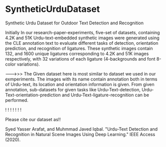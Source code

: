 # SyntheticUrduDataset
Synthetic Urdu Dataset for Outdoor Text Detection and Recognition

Initially In our research-paper-experiments, five-set of datasets, containing 4.2K and 51K Urdu-text-embedded synthetic images were generated using the CLE annotation text to evaluate different tasks of detection, orientation prediction, and recognition of ligatures. These synthetic images contain 132, and 1600 unique ligatures corresponding to 4.2K and 51K images respectively, with 32 variations of each ligature (4-backgrounds and font 8-color variations). 

--->>> The Given dataset here is most similar to dataset we used in our exmperiments. The images with its name contain annotation both in terms of Urdu-text, its location and orientation information is given. From given annotation, sub-datasets for given tasks like Urdu-Text-detection, Urdu-Text-orientation-prediction and Urdu-Text-ligature-recognition can be performed.



!
!
!
!
!
!
!

Please cite our dataset as!!

Syed Yasser Arafat, and Muhmmad Javed Iqbal. "Urdu-Text Detection and Recognition in Natural Scene Images Using Deep Learning." IEEE Access (2020).
